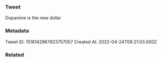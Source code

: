 ### Tweet
Dopamine is the new dollar

### Metadata
Tweet ID: 1518142967923757057
Created At: 2022-04-24T08:21:03.000Z

### Related

